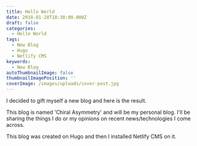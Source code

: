 ```yaml
---
title: Hello World
date: 2018-01-28T18:30:00.000Z
draft: false
categories:
  - Hello World
tags:
  - New Blog
  - Hugo
  - Netlify CMS
keywords:
  - New Blog
autoThumbnailImage: false
thumbnailImagePosition: ''
coverImage: /images/uploads/cover-post.jpg
---
```

I decided to gift myself a new blog and here is the result.

This blog is named 'Chiral Asymmetry' and will be my personal blog. I'll be sharing the things I do or my opinions on recent news/technologies I come across.

This blog was created on Hugo and then I installed Netlify CMS on it.
